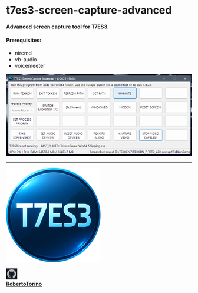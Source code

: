 # t7es3-screen-capture-advanced

**Advanced screen capture tool for T7ES3.**


#### Prerequisites:
- nircmd
- vb-audio
- voicemeeter


![t7es3s.png](images/t7es3s.png)

---

![t7es3_default_256.png](t7es3_media/default_256.png)

![github.png](images/github.png)                
**[RobertoTorino](https://github.com/RobertoTorino)**                     

